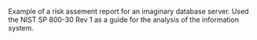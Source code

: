 Example of a risk assement report for an imaginary database server. 
Used the NIST SP 800-30 Rev 1 as a guide for the analysis of the information system. 
